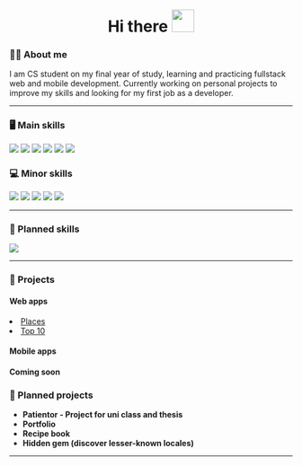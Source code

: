 <h1 align="center">Hi there <img src="https://camo.githubusercontent.com/e8e7b06ecf583bc040eb60e44eb5b8e0ecc5421320a92929ce21522dbc34c891/68747470733a2f2f6d656469612e67697068792e636f6d2f6d656469612f6876524a434c467a6361737252346961377a2f67697068792e676966" width="40" height="40" /></h1> 
<h3>👨‍💻 About me</h3> 
I am CS student on my final year of study, learning and practicing fullstack web and mobile development. Currently working on personal projects to improve my skills and looking for my first job as a developer.
<hr /> 
<h3>🖥️ Main skills</h3> 
<div>
 <img src="https://img.shields.io/badge/JAVASCRIPT-282a35?style=for-the-badge&logo=javascript" />
 <img src="https://img.shields.io/badge/TYPESCRIPT-282a35?style=for-the-badge&logo=TypeScript" />
 <img src="https://img.shields.io/badge/REACT%20(React, React Native)-282a35?style=for-the-badge&logo=react" />
 <img src="https://img.shields.io/badge/NODEJS-282a35?style=for-the-badge&logo=Node.js" />
 <img src="https://img.shields.io/badge/EXPRESS-282a35?style=for-the-badge&logo=express" />
 <img src="https://img.shields.io/badge/MONGODB-282a35?style=for-the-badge&logo=mongodb" />
</div>
<h3>💻 Minor skills</h3>
<div>
 <img src="https://img.shields.io/badge/ANGULAR-282a35?style=for-the-badge&logo=Angular&logoColor=DD0031" />
 <img src="https://img.shields.io/badge/GRAPHQL-282a35?style=for-the-badge&logo=GraphQL&logoColor=E10098" />
 <img src="https://img.shields.io/badge/SQL-282a35?style=for-the-badge&logo=PostgreSQL" />
 <img src="https://img.shields.io/badge/CI/CD-282a35?style=for-the-badge&logo=GitHub Actions&logoColor=FFFFFF" />
 <img src="https://img.shields.io/badge/CONTAINERS-282a35?style=for-the-badge&logo=Docker" />
</div>
<hr />
<h3>📝 Planned skills</h3>
<div>
 <img src="https://img.shields.io/badge/.NET%20CORE-282a35?style=for-the-badge&logo=dotnet" />
</div>
<hr />
<h3>🔨 Projects</h3>
<h4>Web apps</h4>
<div>
 <li><a href="https://zany-puce-caterpillar-robe.cyclic.app/">Places</a></li>
 <li><a href="https://gilded-biscotti-ba67f2.netlify.app/">Top 10</a></li>
</div>
<h4>Mobile apps</h4>
<h4>Coming soon<h4?
<hr />
<h3>📝 Planned projects</h3>
<ul>
  <li>Patientor - Project for uni class and thesis</li>
  <li>Portfolio</li>
  <li>Recipe book</li>
  <li>Hidden gem (discover lesser-known locales)</li>
</ul>
<hr />
